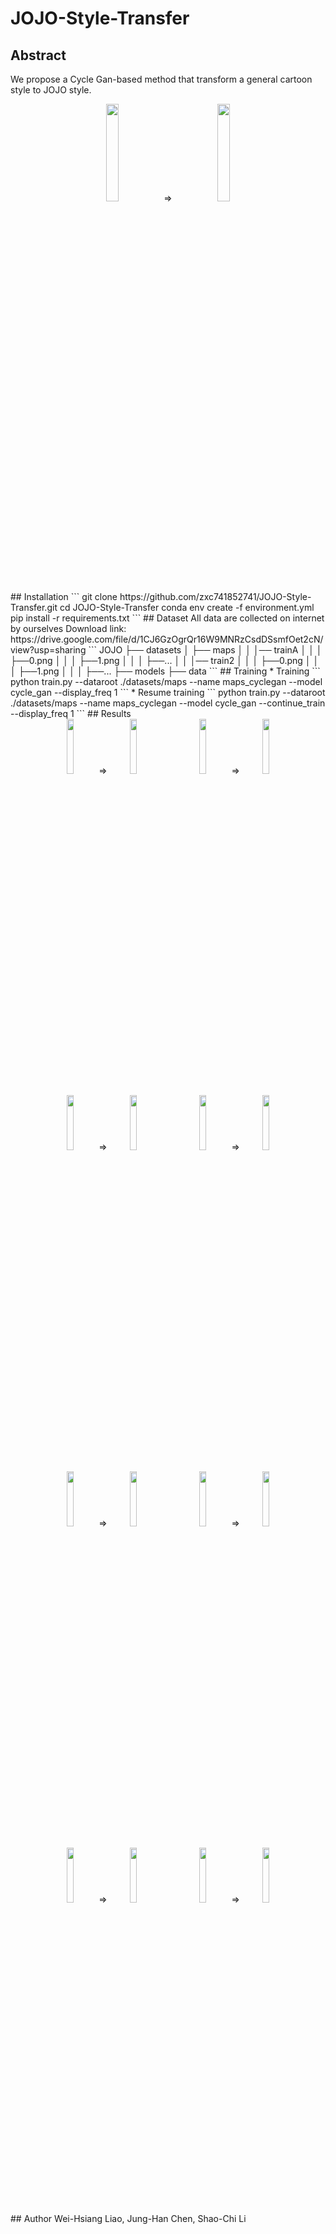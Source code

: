 # JOJO-Style-Transfer

<!--  &nbsp;  -->
## Abstract
We propose a Cycle Gan-based method that transform a general cartoon style to JOJO style.
<!--- We obersve that the charastic of JOJO style is more edge in image, so we comine a edge loss between fake image and real image to promote there are more edge in fake image.
---!>


 
<div style="text-align: center">
<img src="https://github.com/zxc741852741/JOJO-Style-Transfer/blob/main/document/1-1.png"/{:height="20%" width="20%"}>　&emsp;  
&rArr;　&emsp;
<img src="https://github.com/zxc741852741/JOJO-Style-Transfer/blob/main/document/1-2.png"/{:height="20%" width="20%"}>  
</div>

## Installation
```
git clone https://github.com/zxc741852741/JOJO-Style-Transfer.git
cd JOJO-Style-Transfer
conda env create -f environment.yml
pip install -r requirements.txt
```
## Dataset 
All data are collected on internet by ourselves
Download link: https://drive.google.com/file/d/1CJ6GzOgrQr16W9MNRzCsdDSsmfOet2cN/view?usp=sharing
```
JOJO
├── datasets
│   ├── maps
│   │   │── trainA
│   │   │   ├──0.png
│   │   │   ├──1.png
│   │   │   ├──...
│   │   │── train2
│   │   │   ├──0.png
│   │   │   ├──1.png
│   │   │   ├──...
├── models
├── data
```
## Training
* Training
```
python train.py --dataroot ./datasets/maps --name maps_cyclegan --model cycle_gan  --display_freq 1
```
* Resume training
```
python train.py --dataroot ./datasets/maps --name maps_cyclegan --model cycle_gan --continue_train --display_freq 1
```

## Results
<div style="text-align: center">
<img src="https://github.com/zxc741852741/JOJO-Style-Transfer/blob/main/document/1-1.png"/{:height="15%" width="15%"}>&nbsp; &rArr;
<img src="https://github.com/zxc741852741/JOJO-Style-Transfer/blob/main/document/1-2.png"/{:height="15%" width="15%"}>
&emsp;&emsp;
<img src="https://github.com/zxc741852741/JOJO-Style-Transfer/blob/main/document/2-1.png"/{:height="15%" width="15%"}>&nbsp; &rArr;
<img src="https://github.com/zxc741852741/JOJO-Style-Transfer/blob/main/document/2-2.png"/{:height="15%" width="15%"}>
</div>

&nbsp;
<div style="text-align: center">
<img src="https://github.com/zxc741852741/JOJO-Style-Transfer/blob/main/document/3-1.png"/{:height="15%" width="15%"}>&nbsp; &rArr;
<img src="https://github.com/zxc741852741/JOJO-Style-Transfer/blob/main/document/3-2.png"/{:height="15%" width="15%"}>
&emsp;&emsp;
<img src="https://github.com/zxc741852741/JOJO-Style-Transfer/blob/main/document/4-1.png"/{:height="15%" width="15%"}>&nbsp; &rArr;
<img src="https://github.com/zxc741852741/JOJO-Style-Transfer/blob/main/document/4-2.png"/{:height="15%" width="15%"}>
</div>

&nbsp;
<div style="text-align: center">
<img src="https://github.com/zxc741852741/JOJO-Style-Transfer/blob/main/document/5-1.png"/{:height="15%" width="15%"}>&nbsp; &rArr;
<img src="https://github.com/zxc741852741/JOJO-Style-Transfer/blob/main/document/5-2.png"/{:height="15%" width="15%"}>
&emsp;&emsp;
<img src="https://github.com/zxc741852741/JOJO-Style-Transfer/blob/main/document/6-1.png"/{:height="15%" width="15%"}>&nbsp; &rArr;
<img src="https://github.com/zxc741852741/JOJO-Style-Transfer/blob/main/document/6-2.png"/{:height="15%" width="15%"}>

</div>

&nbsp;
<div style="text-align: center">
<img src="https://github.com/zxc741852741/JOJO-Style-Transfer/blob/main/document/7-1.png"/{:height="15%" width="15%"}>&nbsp; &rArr;
<img src="https://github.com/zxc741852741/JOJO-Style-Transfer/blob/main/document/7-2.png"/{:height="15%" width="15%"}>
&emsp;&emsp;
<img src="https://github.com/zxc741852741/JOJO-Style-Transfer/blob/main/document/8-2.png"/{:height="15%" width="15%"}>&nbsp; &rArr;
<img src="https://github.com/zxc741852741/JOJO-Style-Transfer/blob/main/document/8-1.png"/{:height="15%" width="15%"}>
</div>

## Author
Wei-Hsiang Liao, Jung-Han Chen, Shao-Chi Li
